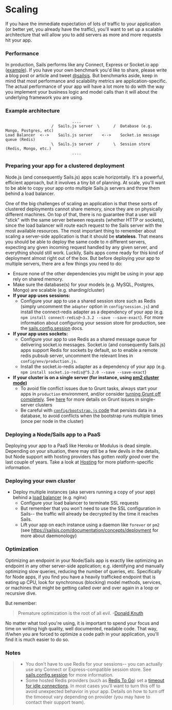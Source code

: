 # Scaling

If you have the immediate expectation of lots of traffic to your application (or better yet, you already have the traffic),
you'll want to set up a scalable architecture that will allow you to add servers as more and more requests hit your app.

### Performance

In production, Sails performs like any Connect, Express or Socket.io app ([example](http://serdardogruyol.com/?p=111)).  If you have your own benchmark you'd like to share, please write a blog post or article and tweet [@sailsjs](http://twitter.com/sailsjs).  But benchmarks aside, keep in mind that most performance and scalability metrics are application-specific.  The actual performance of your app will have a lot more to do with the way you implement your business logic and model calls than it will about the underlying framework you are using.



### Example architecture

```
                             ....
                    /  Sails.js server  \      /  Database (e.g. Mongo, Postgres, etc)
Load Balancer  <-->    Sails.js server    <-->    Socket.io message queue (Redis)
                    \  Sails.js server  /      \  Session store (Redis, Mongo, etc.)
                             ....
```


### Preparing your app for a clustered deployment

Node.js (and consequently Sails.js) apps scale horizontally. It's a powerful, efficient approach, but it involves a tiny bit of planning. At scale, you'll want to be able to copy your app onto multiple Sails.js servers and throw them behind a load balancer.

One of the big challenges of scaling an application is that these sorts of clustered deployments cannot share memory, since they are on physically different machines. On top of that, there is no guarantee that a user will "stick" with the same server between requests (whether HTTP or sockets), since the load balancer will route each request to the Sails server with the most available resources. The most important thing to remember about scaling a server-side application is that it should be **stateless**.  That means you should be able to deploy the same code to _n_ different servers, expecting any given incoming request handled by any given server, and everything should still work.  Luckily, Sails apps come ready for this kind of deployment almost right out of the box.  But before deploying your app to multiple servers, there are a few things you need to do:

+ Ensure none of the other dependencies you might be using in your app rely on shared memory.
+ Make sure the database(s) for your models (e.g. MySQL, Postgres, Mongo) are scalable (e.g. sharding/cluster)
+ **If your app uses sessions:**
  + Configure your app to use a shared session store such as Redis (simply uncomment the `adapter` option in `config/session.js`) and install the connect-redis adapter as a dependency of your app (e.g. `npm install connect-redis@~3.3.2 --save --save-exact`). For more information about configuring your session store for production, see the [sails.config.session](https://sailsjs.com/documentation/reference/configuration/sails-config-session#?production-config) docs.
+ **If your app uses sockets:**
  + Configure your app to use Redis as a shared message queue for delivering socket.io messages. Socket.io (and consequently Sails.js) apps support Redis for sockets by default, so to enable a remote redis pubsub server, uncomment the relevant lines in `config/env/production.js`.
  + Install the socket.io-redis adapter as a dependency of your app (e.g. `npm install socket.io-redis@^5.2.0 --save --save-exact`)
+ **If your cluster is on a single server (for instance, using [pm2 cluster mode](http://pm2.keymetrics.io/docs/usage/cluster-mode/))**
  + To avoid file conflict issues due to Grunt tasks, always start your apps in `production` environment, and/or consider [turning Grunt off completely](https://sailsjs.com/documentation/concepts/assets/disabling-grunt).  See [here](https://github.com/balderdashy/sails/issues/3577#issuecomment-184786535) for more details on Grunt issues in single-server clusters
  + Be careful with [`config/bootstrap.js` code](https://sailsjs.com/documentation/reference/configuration/sails-config-bootstrap) that persists data in a database, to avoid conflicts when the bootstrap runs multiple times (once per node in the cluster)

### Deploying a Node/Sails app to a PaaS

Deploying your app to a PaaS like Heroku or Modulus is dead simple. Depending on your situation, there may still be a few devils in the details, but Node support with hosting providers has gotten _really good_ over the last couple of years.  Take a look at [Hosting](https://sailsjs.com/documentation/concepts/deployment/Hosting) for more platform-specific information.

### Deploying your own cluster

+ Deploy multiple instances (aka servers running a copy of your app) behind a [load balancer](https://en.wikipedia.org/wiki/Load_balancing_(computing)) (e.g. nginx)
  + Configure your load balancer to terminate SSL requests
  + But remember that you won't need to use the SSL configuration in Sails-- the traffic will already be decrypted by the time it reaches Sails.
  + Lift your app on each instance using a daemon like `forever` or `pm2` (see https://sailsjs.com/documentation/concepts/deployment for more about daemonology)


### Optimization

Optimizing an endpoint in your Node/Sails app is exactly like optimizing an endpoint in any other server-side application; e.g. identifying and manually optimizing slow queries, reducing the number of queries, etc.  Specifically for Node apps, if you find you have a heavily trafficked endpoint that is eating up CPU, look for synchronous (blocking) model methods, services, or machines that might be getting called over and over again in a loop or recursive dive.

But remember:

> Premature optimization is the root of all evil.  -[Donald Knuth](http://c2.com/cgi/wiki?PrematureOptimization)

No matter what tool you're using, it is important to spend your focus and time on writing high quality, well documented, readable code.  That way, if/when you are forced to optimize a code path in your application, you'll find it is much easier to do so.



### Notes

> + You don't have to use Redis for your sessions-- you can actually use any Connect or Express-compatible session store.  See [sails.config.session](sailsjs.com/documentation/reference/configuration/sails-config-session) for more information.
> + Some hosted Redis providers (such as <a href="https://elements.heroku.com/addons/redistogo" target="_blank">Redis To Go</a>) set a <a href="https://redis.io/topics/clients#client-timeouts" target="_blank">timeout for idle connections</a>.  In most cases you&rsquo;ll want to turn this off to avoid unexpected behavior in your app.  Details on how to turn off the timoeout vary depending on provider (you may have to contact their support team).

<docmeta name="displayName" value="Scaling">
